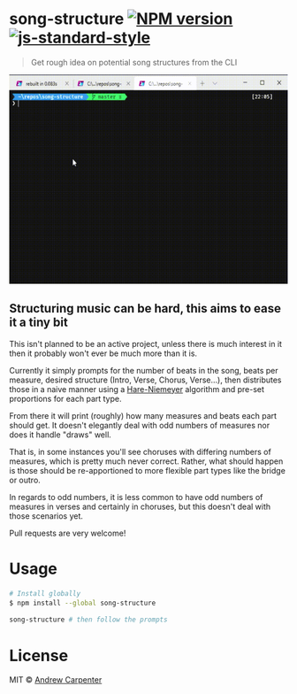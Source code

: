 # song-structure [![NPM version](https://badge.fury.io/js/song-structure.svg)](https://npmjs.org/package/song-structure)   [![js-standard-style](https://img.shields.io/badge/code%20style-standard-brightgreen.svg?style=flat)](https://github.com/feross/standard)   

> Get rough idea on potential song structures from the CLI

![example](example.gif)

## Structuring music can be hard, this aims to ease it a tiny bit
This isn't planned to be an active project, unless there is much interest in it then it probably won't ever be much more than it is.

Currently it simply prompts for the number of beats in the song, beats per measure, desired structure (Intro, Verse, Chorus, Verse...), then distributes those in a naive manner using a [Hare-Niemeyer](https://github.com/juliuste/hare-niemeyer) algorithm and pre-set proportions for each part type.

From there it will print (roughly) how many measures and beats each part should get. It doesn't elegantly deal with odd numbers of measures nor does it handle "draws" well.

That is, in some instances you'll see choruses with differing numbers of measures, which is pretty much never correct. Rather, what should happen is those should be re-apportioned to more flexible part types like the bridge or outro.

In regards to odd numbers, it is less common to have odd numbers of measures in verses and certainly in choruses, but this doesn't deal with those scenarios yet.

Pull requests are very welcome!

# Usage
```sh
# Install globally
$ npm install --global song-structure
```

```sh
song-structure # then follow the prompts
```

# License

MIT © [Andrew Carpenter](https://github.com/doesdev)

